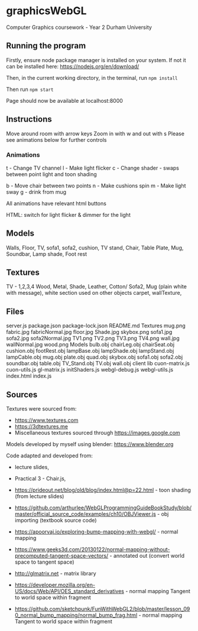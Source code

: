 # graphicsWebGL
Computer Graphics coursework - Year 2 Durham University

## Running the program

Firstly, ensure node package manager is installed on your system.
If not it can be installed here: https://nodejs.org/en/download/

Then, in the current working directory, in the terminal, run `npm install`

Then run `npm start`

Page should now be available at localhost:8000

## Instructions

Move around room with arrow keys
Zoom in with w and out with s
Please see animations below for further controls

### Animations

t - Change TV channel
l - Make light flicker
c - Change shader - swaps between point light and toon shading

b - Move chair between two points
n - Make cushions spin
m - Make light sway
g - drink from mug

All animations have relevant html buttons

HTML: switch for light flicker & dimmer for the light

## Models

Walls,
Floor,
TV,
sofa1,
sofa2,
cushion,
TV stand,
Chair,
Table
Plate,
Mug,
Soundbar,
Lamp shade,
Foot rest

## Textures

TV - 1,2,3,4
Wood,
Metal,
Shade,
Leather,
Cotton/ Sofa2,
Mug (plain white with message), white section used on other objects
carpet,
wallTexture,

## Files

server.js
package.json
package-lock.json
README.md
Textures
	mug.png
	fabric.jpg
	fabricNormal.jpg
	floor.jpg
	Shade.jpg
	skybox.png
	sofa1.jpg
	sofa2.jpg
	sofa2Normal.jpg
	TV1.png
	TV2.png
	TV3.png
	TV4.png
	wall.jpg
	wallNormal.jpg
	wood.png
Models
	bulb.obj
	chairLeg.obj
	chairSeat.obj
	cushion.obj
	footRest.obj
	lampBase.obj
	lampShade.obj
	lampStand.obj
	lampCable.obj
	mug.obj
	plate.obj
	quad.obj
	skybox.obj
	sofa1.obj
	sofa2.obj
	soundbar.obj
	table.obj
	TV_Stand.obj
	TV.obj
	wall.obj
client
	lib
		cuon-matrix.js
		cuon-utils.js
		gl-matrix.js
		initShaders.js
		webgl-debug.js
		webgl-utils.js
	index.html
	index.js

## Sources
Textures were sourced from:
* https://www.textures.com
* https://3dtextures.me
* Miscellaneous textures sourced through https://images.google.com

Models developed by myself using blender: https://www.blender.org

Code adapted and developed from:
* lecture slides,
* Practical 3 - Chair.js,
* https://prideout.net/blog/old/blog/index.html@p=22.html - toon shading (from lecture slides)
* https://github.com/arthurlee/WebGLProgrammingGuideBookStudy/blob/master/official_source_code/examples/ch10/OBJViewer.js - obj importing (textbook source code)
* https://apoorvaj.io/exploring-bump-mapping-with-webgl/ - normal mapping
* https://www.geeks3d.com/20130122/normal-mapping-without-precomputed-tangent-space-vectors/	- annotated out (convert world space to tangent space)
* http://glmatrix.net - matrix library

* https://developer.mozilla.org/en-US/docs/Web/API/OES_standard_derivatives - normal mapping Tangent to world space within fragment
* https://github.com/sketchpunk/FunWithWebGL2/blob/master/lesson_090_normal_bump_mapping/normal_bump_frag.html - normal mapping Tangent to world space within fragment
